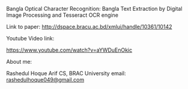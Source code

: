 Bangla Optical Character Recognition: Bangla Text Extraction by Digital Image Processing and Tesseract OCR engine

Link to paper: http://dspace.bracu.ac.bd/xmlui/handle/10361/10142

Youtube Video link: 

https://www.youtube.com/watch?v=aYWDuEnOkic

About me:

Rashedul Hoque Arif
CS, BRAC University
email: rashedulhoque049@gmail.com
